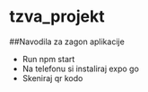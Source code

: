 # tzva_projekt

##Navodila za zagon aplikacije
- Run npm start
- Na telefonu si instaliraj expo go
- Skeniraj qr kodo
